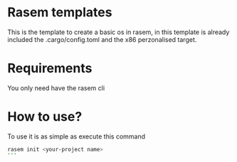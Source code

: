 # Rasem templates

This is the template to create a basic os in rasem, in this template is already included the .cargo/config.toml and the x86 perzonalised target.

# Requirements

You only need have the rasem cli

# How to use?

To use it is as simple as execute this command

````bash
rasem init <your-project name>
```
````
